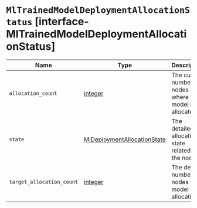 # `MlTrainedModelDeploymentAllocationStatus` [interface-MlTrainedModelDeploymentAllocationStatus]

| Name | Type | Description |
| - | - | - |
| `allocation_count` | [integer](./integer.md) | The current number of nodes where the model is allocated. |
| `state` | [MlDeploymentAllocationState](./MlDeploymentAllocationState.md) | The detailed allocation state related to the nodes. |
| `target_allocation_count` | [integer](./integer.md) | The desired number of nodes for model allocation. |

